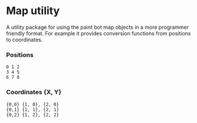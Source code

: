 # Map utility
A utility package for using the paint bot map objects in a more programmer friendly format. 
For example it provides conversion functions from positions to coordinates.

### Positions
``` 
0 1 2
3 4 5
6 7 8
```

### Coordinates {X, Y}
```
{0,0} {1, 0}, {2, 0}
{0,1} {1, 1}, {2, 1}
{0,2} {1, 2}, {2, 2}


